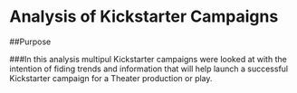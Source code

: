 # Analysis of Kickstarter Campaigns

##Purpose

###In this analysis multipul Kickstarter campaigns were looked at with the intention of fiding trends and information that will help launch a successful Kickstarter campaign for a Theater production or play.
